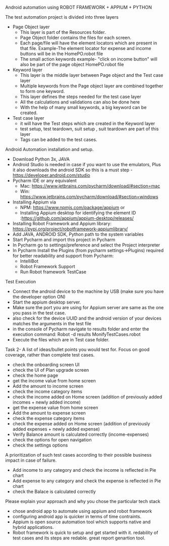 Android automation using ROBOT FRAMEWORK + APPIUM + PYTHON

The test automation project is divided into three layers
- Page Object layer
    - This layer is part of the Resources folder.
    - Page Object folder contains the files for each screen. 
    - Each page/file will have the element locators which are present in that file. Example-The element locator for expense and income buttons will be in the HomePO.robot file
    - The small action keywords example- "click on income button" will also be part of the page object HomePO.robot file 
- Keyword layer
  - This layer is the middle layer between Page object and the Test case layer
  - Multiple keywords from the Page object layer are combined together to form one keyword. 
  - This layer defines the steps needed for the test case layer 
  - All the calculations and validations can also be done here
  - With the help of many small keywords, a big keyword can be created. 
- Test case layer
  - it will have the Test steps which are created in the Keyword layer
  - test setup, test teardown, suit setup , suit teardown are part of this layer
  - Tags can be added to the test cases. 

Android Automation installation and setup.

- Download Python 3x, JAVA
- Android Studio is needed in case if you want to use the emulators, Plus it also downloads the android SDK so this is a must step - https://developer.android.com/studio
- Pycharm IDE or any equivalent 
  - Mac: https://www.jetbrains.com/pycharm/download/#section=mac 
  - Win: https://www.jetbrains.com/pycharm/download/#section=windows
- Installing Appium via 
  - NPM: https://www.npmjs.com/package/appium or 
  - Installing Appium desktop for identifying the element ID :https://github.com/appium/appium-desktop/releases/
- Installing Robot Framework and Appium library: https://pypi.org/project/robotframework-appiumlibrary/
- Add JAVA, ANDROID SDK, Python path to the system variables 
- Start Pycharm and import this project in Pycharm
- In Pycharm go to settings/preference and select the Project interpreter
- In Pycharm Install the Plugins (from pycharm settings->Plugins) required for better readability and support from Pycharm:
  - IntelliBot
  - Robot Framework Support
  - Run Robot framework TestCase

Test Execution
- Connect the android device to the machine by USB (make sure you have the developer option ON)
- Start the appium desktop server.
- Make sure the port you are using for Appium server are same as the one you pass in the test case. 
- also check for the device UUID and the android version of your devices matches the arguments in the test file
- in the console of Pycharm navigate to results folder and enter the execution command: Robot -d results MonifyTestCases.robot
- Execute the files which are in Test case folder.

Task 2- 
A list of ideas/bullet points you would test for. Focus on good coverage, rather than complete test cases.
- check the onboarding screen UI
- check the UI of Plan upgrade screen
- check the home page
- get the income value from home screen
- Add the amount to income screen
- check the income category items
- check the income added on Home screen (addition of previously added incomes + newly added income)
- get the expense value from home screen
- Add the amount to expense screen
- check the expense category items
- check the expense added on Home screen (addition of previously added expenses + newly added expense)
- Verify Balance amount is calculated correctly (income-expenses)
- check the options for open navigation
- check the settings options
    
A prioritization of such test cases according to their possible business impact in case of failure.
- Add income to any category and check the income is reflected in Pie chart
- Add expense to any category and check the expense is reflected in Pie chart
- check the Balace is calculated correctly

Please explain your approach and why you chose the particular tech stack
- chose android app to automate using appium and robot framework
- configuring android app is quicker in terms of time contraints.
- Appium is open source automation tool which supports native and hybrid applications.
- Robot framework is quick to setup and get started with it. redability of test cases and its steps are redable. great report genartion tool.  
